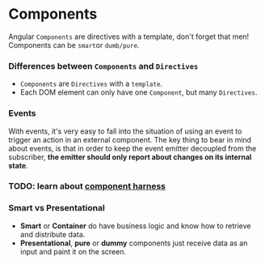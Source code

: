 # Components

Angular `Components` are directives with a template, don't forget that men! Components can be `smart`or `dumb/pure`.

### Differences between `Components` and `Directives`
* `Components` are `Directives` with a `template`.
* Each DOM element can only have one `Component`, but many `Directives`.  

### Events
With events, it's very easy to fall into the situation of using an event to trigger an action in an external component. The key thing to bear in mind about events, is that in order to keep the event emitter decoupled from the subscriber, **the emitter should only report about changes on its internal state**.

### TODO: learn about [component harness](https://indepth.dev/create-a-component-harness-for-your-tests-with-angular-cdk/)

### Smart vs Presentational
* **Smart** or **Container** do have business logic and know how to retrieve and distribute data.
* **Presentational**, **pure** or **dummy** components just receive data as an input and paint it on the screen.
